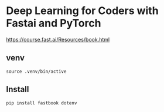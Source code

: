 # Deep Learning for Coders with Fastai and PyTorch
https://course.fast.ai/Resources/book.html

## venv
    source .venv/bin/active

## Install
    pip install fastbook dotenv
